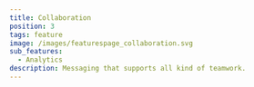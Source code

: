 ```yaml
---
title: Collaboration
position: 3
tags: feature
image: /images/featurespage_collaboration.svg
sub_features:
  - Analytics
description: Messaging that supports all kind of teamwork.
---
```

